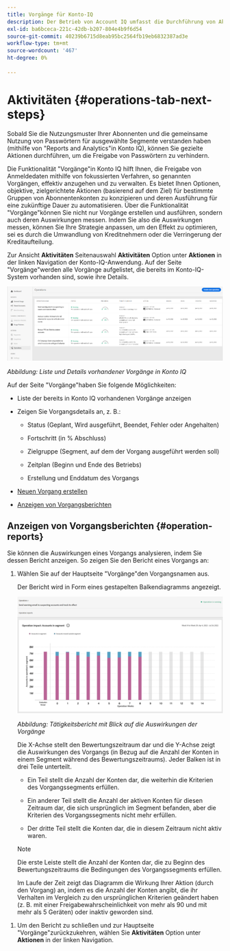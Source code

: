 ```yaml
---
title: Vorgänge für Konto-IQ
description: Der Betrieb von Account IQ umfasst die Durchführung von Aktionen zur Durchführung von Automatisierungen und Massenvorgängen auf Abonnentenkonten und zur Verfolgung ihrer Auswirkungen.
exl-id: ba6bceca-221c-42db-b207-804e4b9f6d54
source-git-commit: 40239b6715d8eab95bc2564fb19eb6832387ad3e
workflow-type: tm+mt
source-wordcount: '467'
ht-degree: 0%

---
```


# Aktivitäten {#operations-tab-next-steps}

Sobald Sie die Nutzungsmuster Ihrer Abonnenten und die gemeinsame Nutzung von Passwörtern für ausgewählte Segmente verstanden haben (mithilfe von &quot;Reports and Analytics&quot;in Konto IQ), können Sie gezielte Aktionen durchführen, um die Freigabe von Passwörtern zu verhindern.

Die Funktionalität &quot;Vorgänge&quot;in Konto IQ hilft Ihnen, die Freigabe von Anmeldedaten mithilfe von fokussierten Verfahren, so genannten Vorgängen, effektiv anzugehen und zu verwalten. Es bietet Ihnen Optionen, objektive, zielgerichtete Aktionen (basierend auf dem Ziel) für bestimmte Gruppen von Abonnentenkonten zu konzipieren und deren Ausführung für eine zukünftige Dauer zu automatisieren. Über die Funktionalität &quot;Vorgänge&quot;können Sie nicht nur Vorgänge erstellen und ausführen, sondern auch deren Auswirkungen messen. Indem Sie also die Auswirkungen messen, können Sie Ihre Strategie anpassen, um den Effekt zu optimieren, sei es durch die Umwandlung von Kreditnehmern oder die Verringerung der Kreditaufteilung.

Zur Ansicht **Aktivitäten** Seitenauswahl **Aktivitäten** Option unter **Aktionen** in der linken Navigation der Konto-IQ-Anwendung. Auf der Seite &quot;Vorgänge&quot;werden alle Vorgänge aufgelistet, die bereits im Konto-IQ-System vorhanden sind, sowie ihre Details.

![](assets/operations-page.png)

*Abbildung: Liste und Details vorhandener Vorgänge in Konto IQ*

Auf der Seite &quot;Vorgänge&quot;haben Sie folgende Möglichkeiten:

* Liste der bereits in Konto IQ vorhandenen Vorgänge anzeigen

* Zeigen Sie Vorgangsdetails an, z. B.:

   * Status (Geplant, Wird ausgeführt, Beendet, Fehler oder Angehalten)

   * Fortschritt (in % Abschluss)

   * Zielgruppe (Segment, auf dem der Vorgang ausgeführt werden soll)

   * Zeitplan (Beginn und Ende des Betriebs)

   * Erstellung und Enddatum des Vorgangs

* [Neuen Vorgang erstellen](/help/AccountIQ/operation-affecting-user-segment.md)

* [Anzeigen von Vorgangsberichten](#operation-reports)

<!--* Search from the list of operations using Search field

* Stop an operation.

* Create a duplicate operation.

* [Configure columns of Operations details page](#configure-columns)-->

## Anzeigen von Vorgangsberichten {#operation-reports}

Sie können die Auswirkungen eines Vorgangs analysieren, indem Sie dessen Bericht anzeigen. So zeigen Sie den Bericht eines Vorgangs an:

1. Wählen Sie auf der Hauptseite &quot;Vorgänge&quot;den Vorgangsnamen aus.

   Der Bericht wird in Form eines gestapelten Balkendiagramms angezeigt.

   ![](assets/operation-impact-report.png)

   *Abbildung: Tätigkeitsbericht mit Blick auf die Auswirkungen der Vorgänge*

   Die X-Achse stellt den Bewertungszeitraum dar und die Y-Achse zeigt die Auswirkungen des Vorgangs (in Bezug auf die Anzahl der Konten in einem Segment während des Bewertungszeitraums). Jeder Balken ist in drei Teile unterteilt.

   * Ein Teil stellt die Anzahl der Konten dar, die weiterhin die Kriterien des Vorgangssegments erfüllen.

   * Ein anderer Teil stellt die Anzahl der aktiven Konten für diesen Zeitraum dar, die sich ursprünglich im Segment befanden, aber die Kriterien des Vorgangssegments nicht mehr erfüllen.

   * Der dritte Teil stellt die Konten dar, die in diesem Zeitraum nicht aktiv waren.
   >[!NOTE]
   >
   >Die erste Leiste stellt die Anzahl der Konten dar, die zu Beginn des Bewertungszeitraums die Bedingungen des Vorgangssegments erfüllen.

   Im Laufe der Zeit zeigt das Diagramm die Wirkung Ihrer Aktion (durch den Vorgang) an, indem es die Anzahl der Konten angibt, die ihr Verhalten im Vergleich zu den ursprünglichen Kriterien geändert haben (z. B. mit einer Freigabewahrscheinlichkeit von mehr als 90 und mit mehr als 5 Geräten) oder inaktiv geworden sind.

<!--For example, in the above image the variable on the y-axis is number of accounts. Looking at the graph you can compare the number of accounts that are in the operations' segment versus the number of accounts that are outside the operations segment at a particular time (such as week 2nd of the operations evaluation period). Therefore, you can analyze how over the evaluation period do number of accounts vary within the operation segment and outside the segment.

So, if your operation was to send out warning emails to suspecting accounts, and accounts in operations segment were those with sharing probability more than 90 and using more than 5 devices to stream content, then in the beginning of the evaluation period accounts in segment are more than 17 thousand. This number changes over the evaluation period as shown in the graph, thereby indicating the impact of operation. Based on the evaluation, you can take remedial measures on suspecting accounts, or continue with the operation, or adjust your strategy for better outcomes to curb credential sharing.-->

1. Um den Bericht zu schließen und zur Hauptseite &quot;Vorgänge&quot;zurückzukehren, wählen Sie **Aktivitäten** Option unter **Aktionen** in der linken Navigation.

<!--

![](assets/operations-details.png)

*Figure: Operation details*
## Configure columns {#configure-columns}

You can select the icon to **Configure columns** on the top of the operations table.

![](assets/config-columns.png)

*Figure: Configure columns of Operations details page*-->
